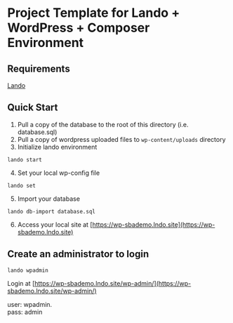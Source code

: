 # Project Template for Lando + WordPress + Composer Environment

## Requirements
[Lando](https://docs.lando.dev/getting-started/)

## Quick Start
1. Pull a copy of the database to the root of this directory (i.e. database.sql)
2. Pull a copy of wordpress uploaded files to `wp-content/uploads` directory
3. Initialize lando environment
```
lando start
```
4. Set your local wp-config file
```
lando set
```
5. Import your database
```
lando db-import database.sql
```
6. Access your local site at [https://wp-sbademo.lndo.site](https://wp-sbademo.lndo.site)

## Create an administrator to login
```
lando wpadmin
```
Login at [https://wp-sbademo.lndo.site/wp-admin/](https://wp-sbademo.lndo.site/wp-admin/)

user: wpadmin.  
pass: admin